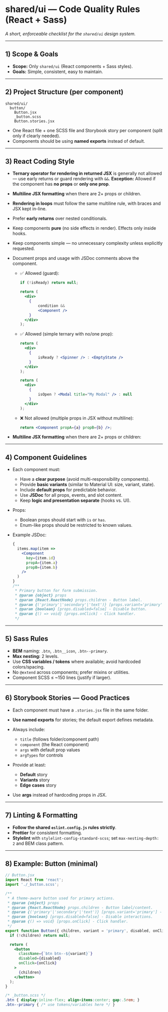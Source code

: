 # shared/ui — Code Quality Rules (React + Sass)

*A short, enforceable checklist for the `shared/ui` design system.*

---

## 1) Scope & Goals

* **Scope:** Only `shared/ui` (React components + Sass styles).
* **Goals:** Simple, consistent, easy to maintain.

---

## 2) Project Structure (per component)

```
shared/ui/
  button/
    Button.jsx
    _button.scss
    Button.stories.jsx
```

* One React file + one SCSS file and Storybook story per component (split only if clearly needed).
* Components should be using **named exports** instead of default.

---

## 3) React Coding Style

* **Ternary operator for rendering in returned JSX** is generally not allowed — use early returns or guard rendering with `&&`.
  **Exception:** Allowed if the component has **no props** or **only one prop**.
* **Multiline JSX formatting** when there are 2+ props or children.
* **Rendering in loops** must follow the same multiline rule, with braces and JSX kept in-line.
* Prefer **early returns** over nested conditionals.
* Keep components **pure** (no side effects in render). Effects only inside hooks.
* Keep components simple — no unnecessary complexity unless explicitly requested.
* Document props and usage with JSDoc comments above the component.

  * ✅ Allowed (guard):

    ```jsx
    if (!isReady) return null;

    return (
      <div>
        {
            condition &&
            <Component />
        }
      </div>
    );
    ```
  * ✅ Allowed (simple ternary with no/one prop):

    ```jsx
    return (
      <div>
        {
            isReady ? <Spinner /> : <EmptyState />
        }
      </div>
    );

    return (
      <div>
        {
            isOpen ? <Modal title="My Modal" /> : null
        }
      </div>
    );
    ```
  * ❌ Not allowed (multiple props in JSX without multiline):

    ```jsx
    return <Component propA={a} propB={b} />;
    ```

* **Multiline JSX formatting** when there are 2+ props or children:
---

## 4) Component Guidelines

* Each component must:

  * Have a **clear purpose** (avoid multi-responsibility components).
  * Provide **basic variants** (similar to Material UI: size, variant, state).
  * Include **default props** for predictable behavior.
  * Use **JSDoc** for all props, events, and slot content.
  * Keep **logic and presentation separate** (hooks vs. UI).
* Props:

  * Boolean props should start with `is` or `has`.
  * Enum-like props should be restricted to known values.
* Example JSDoc:

  ```jsx
  {
    items.map(item =>
      <Component
        key={item.id}
        propA={item.a}
        propB={item.b}
      />
    )
  }
  /**
   * Primary button for form submission.
   * @param {object} props
   * @param {React.ReactNode} props.children - Button label.
   * @param {('primary'|'secondary'|'text')} [props.variant='primary'] - Visual style.
   * @param {boolean} [props.disabled=false] - Disable button.
   * @param {() => void} [props.onClick] - Click handler.
   */
  ```

---

## 5) Sass Rules

* **BEM** naming: `.btn`, `.btn__icon`, `.btn--primary`.
* **Max nesting:** 2 levels.
* Use **CSS variables / tokens** where available; avoid hardcoded colors/spacing.
* No `@extend` across components; prefer mixins or utilities.
* Component SCSS ≤ \~150 lines (justify if larger).

---

## 6) Storybook Stories — Good Practices

* Each component must have a `.stories.jsx` file in the same folder.
* **Use named exports** for stories; the default export defines metadata.
* Always include:

  * `title` (follows folder/component path)
  * `component` (the React component)
  * `args` with default prop values
  * `argTypes` for controls
* Provide at least:

  * **Default** story
  * **Variants** story
  * **Edge cases** story
* Use **args** instead of hardcoding props in JSX.

---

## 7) Linting & Formatting

* **Follow the shared `eslint.config.js` rules strictly**.
* **Prettier** for consistent formatting.
* **Stylelint** with `stylelint-config-standard-scss`; set `max-nesting-depth: 2` and BEM class pattern.

---

## 8) Example: Button (minimal)

```jsx
// Button.jsx
import React from 'react';
import './_button.scss';

/**
 * A theme-aware button used for primary actions.
 * @param {object} props
 * @param {React.ReactNode} props.children - Button label/content.
 * @param {('primary'|'secondary'|'text')} [props.variant='primary'] - Visual style.
 * @param {boolean} [props.disabled=false] - Disable interactions.
 * @param {() => void} [props.onClick] - Click handler.
 */
export function Button({ children, variant = 'primary', disabled, onClick }) {
  if (!children) return null;

  return (
    <button
      className={`btn btn--${variant}`}
      disabled={disabled}
      onClick={onClick}
    >
      {children}
    </button>
  );
}
```

```scss
/* _button.scss */
.btn { display:inline-flex; align-items:center; gap:.5rem; }
.btn--primary { /* use tokens/variables here */ }
```
